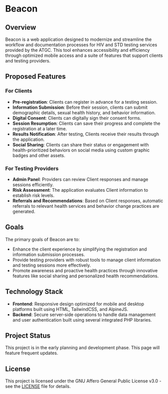 # Beacon

## Overview
Beacon is a web application designed to modernize and streamline the workflow and documentation processes for HIV and STD testing services provided by the ATGC. This tool enhances accessibility and efficiency through optimized mobile access and a suite of features that support clients and testing providers.

## Proposed Features

### For Clients
- **Pre-registration**: Clients can register in advance for a testing session.
- **Information Submission**: Before their session, clients can submit demographic details, sexual health history, and behavior information.
- **Digital Consent**: Clients can digitally sign their consent forms.
- **Session Resumption**: Clients can save their progress and complete the registration at a later time.
- **Results Notification**: After testing, Clients receive their results through the application.
- **Social Sharing**: Clients can share their status or engagement with health-prioritized behaviors on social media using custom graphic badges and other assets.

### For Testing Providers
- **Admin Panel**: Providers can review Client responses and manage sessions efficiently.
- **Risk Assessment**: The application evaluates Client information to establish risk levels.
- **Referrals and Recommendations**: Based on Client responses, automatic referrals to relevant health services and behavior change practices are generated.

## Goals
The primary goals of Beacon are to:
- Enhance the client experience by simplifying the registration and information submission processes.
- Provide testing providers with robust tools to manage client information and testing sessions more effectively.
- Promote awareness and proactive health practices through innovative features like social sharing and personalized health recommendations.

## Technology Stack
- **Frontend**: Responsive design optimized for mobile and desktop platforms built using HTML, TailwindCSS, and AlpineJS.
- **Backend**: Secure server-side operations to handle data management and user authentication built using several integrated PHP libraries.

## Project Status
This project is in the early planning and development phase. This page will feature frequent updates.

## License
This project is licensed under the GNU Affero General Public License v3.0 - see the [LICENSE](LICENSE) file for details.
